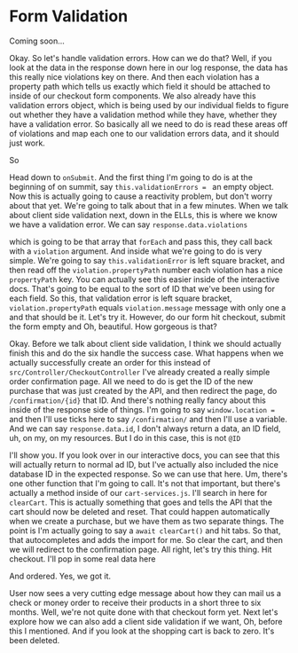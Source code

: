 # Form Validation

Coming soon...

Okay. So let's handle validation errors. How can we do that? Well, if
you look at the data in the response down here in our log response, the data has this
really nice violations key on there. And then each violation has a property path
which tells us exactly which field it should be attached to inside of our checkout
form components. We also already have this validation errors object, which is being
used by our individual fields to figure out whether they have a validation method
while they have, whether they have a validation error. So basically all we need to do
is read these areas off of violations and map each one to our validation errors data,
and it should just work.

So

Head down to `onSubmit`. And the first thing I'm going to do is at the beginning of on
summit, say `this.validationErrors = ` an empty object. Now this is actually going
to cause a reactivity problem, but don't worry about that yet. We're going to talk
about that in a few minutes. When we talk about client side validation next, down in
the ELLs, this is where we know we have a validation error.
We can say `response.data.violations`

which is going to be that array that `forEach` and pass this, they call
back with a `violation` argument. And inside what we're going to do is very simple.
We're going to say `this.validationError` is left square bracket, and then read off
the `violation.propertyPath` number each violation has a nice `propertyPath` key.
You can actually see this easier inside of the interactive docs. That's going to be
equal to the sort of ID that we've been using for each field. So this, that
validation error is left square bracket, `violation.propertyPath` equals `violation.message`
message with only one a and that should be it. Let's try it. However, do our form hit
checkout, submit the form empty and Oh, beautiful. How gorgeous is that?

Okay. Before we talk about client side validation, I think we should actually finish
this and do the six handle the success case. What happens when we actually
successfully create an order for this instead of `src/Controller/CheckoutController`
I've already created a really simple order confirmation page. All we need
to do is get the ID of the new purchase that was just created by the API, and then
redirect the page, do `/confirmation/{id}` that ID. And there's nothing really fancy about
this inside of the response side of things. I'm going to say `window.location =`
and then I'll use ticks here to say `/confirmation/` and then I'll use a
variable. And we can say `response.data.id`, I don't always return a data,
an ID field, uh, on my, on my resources. But I do in this case, this is not `@ID`

I'll show you. If you look over in our interactive docs, you can see that this will
actually return to normal ad ID, but I've actually also included the nice database ID
in the expected response. So we can use that here. Um, there's one other function
that I'm going to call. It's not that important, but there's actually a method inside
of our `cart-services.js`. I'll search in here for `clearCart`. This is actually something
that goes and tells the API that the cart should now be deleted and reset. That could
happen automatically when we create a purchase, but we have them as two separate
things. The point is I'm actually going to say a `await clearCart()` and hit tabs. So
that, that autocompletes and adds the import for me. So clear the cart, and then we
will redirect to the confirmation page. All right, let's try this thing. Hit
checkout. I'll pop in some real data here

And ordered. Yes, we got it.

User now sees a very cutting edge message about how they can mail us a check or money
order to receive their products in a short three to six months. Well, we're not quite
done with that checkout form yet. Next let's explore how we can also add a client
side validation if we want, Oh, before this I mentioned. And if you look at the
shopping cart is back to zero. It's been deleted.
